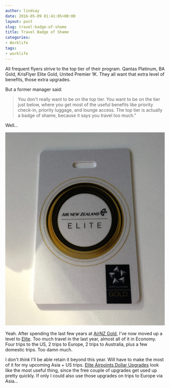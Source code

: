 ```yaml
---
author: lindsay
date: 2016-05-09 01:41:05+00:00
layout: post
slug: travel-badge-of-shame
title: Travel Badge of Shame
categories:
- Worklife
tags:
- worklife
---
```


All frequent flyers strive to the top tier of their program. Qantas Platinum, BA Gold, KrisFlyer Elite Gold, United Premier 1K. They all want that extra level of benefits, those extra upgrades.

But a former manager said:

> You don't really want to be on the top tier. You want to be on the tier just below, where you get most of the useful benefits like priority check-in, priority luggage, and lounge access. The top tier is actually a badge of shame, because it says you travel too much."

Well...

![IMG_0917.jpg](/assets/2016/05/IMG_0917.jpg)

Yeah. After spending the last few years at [AirNZ Gold](http://www.airnewzealand.co.nz/gold-benefits), I've now moved up a level to [Elite](http://www.airnewzealand.co.nz/elite-benefits). Too much travel in the last year, almost all of it in Economy. Four trips to the US, 2 trips to Europe, 2 trips to Australia, plus a few domestic trips. Too damn much.

I don't _think_ I'll be able retain it beyond this year. Will have to make the most of it for my upcoming Asia + US trips. [Elite Airpoints Dollar Upgrades](http://www.airnewzealand.co.nz/air-newzealand-elite-airpoints-dollar-upgrades) look like the most useful thing, since the free couple of upgrades get used up pretty quickly. If only I could also use those upgrades on trips to Europe via Asia...
